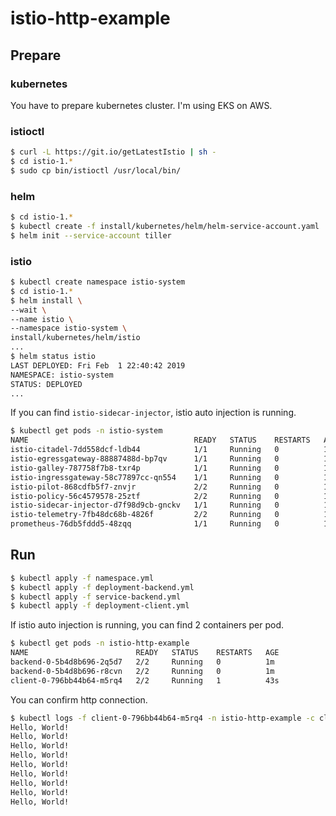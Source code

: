 # istio-http-example

## Prepare
### kubernetes
You have to prepare kubernetes cluster. I'm using EKS on AWS.

### istioctl

```bash
$ curl -L https://git.io/getLatestIstio | sh -
$ cd istio-1.*
$ sudo cp bin/istioctl /usr/local/bin/
```

### helm

```bash
$ cd istio-1.*
$ kubectl create -f install/kubernetes/helm/helm-service-account.yaml
$ helm init --service-account tiller
```

### istio

```bash
$ kubectl create namespace istio-system
$ cd istio-1.*
$ helm install \
--wait \
--name istio \
--namespace istio-system \
install/kubernetes/helm/istio
...
$ helm status istio
LAST DEPLOYED: Fri Feb  1 22:40:42 2019
NAMESPACE: istio-system
STATUS: DEPLOYED
...
```
If you can find `istio-sidecar-injector`, istio auto injection is running.

```bash
$ kubectl get pods -n istio-system
NAME                                     READY   STATUS    RESTARTS   AGE
istio-citadel-7dd558dcf-ldb44            1/1     Running   0          17h
istio-egressgateway-88887488d-bp7qv      1/1     Running   0          17h
istio-galley-787758f7b8-txr4p            1/1     Running   0          17h
istio-ingressgateway-58c77897cc-qn554    1/1     Running   0          17h
istio-pilot-868cdfb5f7-znvjr             2/2     Running   0          17h
istio-policy-56c4579578-25ztf            2/2     Running   0          17h
istio-sidecar-injector-d7f98d9cb-gnckv   1/1     Running   0          17h
istio-telemetry-7fb48dc68b-4826f         2/2     Running   0          17h
prometheus-76db5fddd5-48zqq              1/1     Running   0          17h
```

## Run

```bash
$ kubectl apply -f namespace.yml
$ kubectl apply -f deployment-backend.yml
$ kubectl apply -f service-backend.yml
$ kubectl apply -f deployment-client.yml
```

If istio auto injection is running, you can find 2 containers per pod.

```bash
$ kubectl get pods -n istio-http-example
NAME                        READY   STATUS    RESTARTS   AGE
backend-0-5b4d8b696-2q5d7   2/2     Running   0          1m
backend-0-5b4d8b696-r8cvn   2/2     Running   0          1m
client-0-796bb44b64-m5rq4   2/2     Running   1          43s
```

You can confirm http connection.

```bash
$ kubectl logs -f client-0-796bb44b64-m5rq4 -n istio-http-example -c client
Hello, World!
Hello, World!
Hello, World!
Hello, World!
Hello, World!
Hello, World!
Hello, World!
Hello, World!
Hello, World!
```
